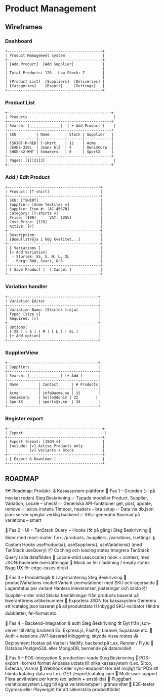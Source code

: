 # Product Management

## Wireframes

### Dashboard
```
+-------------------------------------------+
| Product Management System                 |
+-------------------------------------------+
| [Add Product]  [Add Supplier]             |
|                                           |
| Total Products: 128   Low Stock: 7        |
|                                           |
| [Product List]  [Suppliers]  [Deliveries] |
| [Categories]    [Export]     [Settings]   |
+-------------------------------------------+
```
### Product List
```
+-----------------------------------------------+
| Products                                       |
+-----------------------------------------------+
| Search: [______________]  [ + Add Product ]    |
+-----------------------------------------------+
| SKU         | Name       | Stock | Supplier   |
|-------------|------------|-------|------------|
| TSHIRT-M-RED| T-shirt    | 12    | Acme       |
| JEANS-32BL  | Jeans blå  | 4     | DenimCorp  |
| SHOE-42-WHT | Sneakers   | 0     | SportX     |
+-----------------------------------------------+
| Pages: [1][2][3]                               |
+-----------------------------------------------+
```
### Add / Edit Product
```
+------------------------------------------+
| Product: [T-shirt]                       |
+------------------------------------------+
| SKU: [TSHIRT]                            |
| Supplier: [Acme Textiles v]              |
| Supplier Item #: [AC-45678]              |
| Category: [T-shirts v]                   |
| Price: [199]      VAT: [25%]             |
| Cost Price: [120]                        |
| Active: [✔]                              |
+------------------------------------------+
| Description:                             |
| [Bomullströja i hög kvalitet...]         |
+------------------------------------------+
| [ Variations ]                           |
| [+ Add Variation]                        |
|  - Storlek: XS, S, M, L, XL              |
|  - Färg: Röd, Svart, Grå                 |
+------------------------------------------+
| [ Save Product ]  [ Cancel ]             |
+------------------------------------------+
```
### Variation handler
```
+-----------------------------------------+
| Variation Editor                        |
+-----------------------------------------+
| Variation Name: [Storlek tröja]         |
| Type: [size v]                          |
| Required: [✔]                           |
+-----------------------------------------+
| Options:                                |
| [ XS ] [ S ] [ M ] [ L ] [ XL ]         |
| [+ Add option]                          |
+-----------------------------------------+
```
### SupplierView
```
+-----------------------------------------+
| Suppliers                               |
+-----------------------------------------+
| Search: [______________] [+ Add ]       |
+-----------------------------------------+
| Name         | Contact      | # Products|
|--------------|--------------|-----------|
| Acme         | info@acme.se | 15        |
| DenimCorp    | hello@denim | 22        |
| SportX       | sportx@x.se  | 34        |
+-----------------------------------------+
```

### Register export
```
+-------------------------------------------+
| Export                                     |
+-------------------------------------------+
| Export format: [JSON v]                   |
| Include: [✔] Active Products only         |
|          [✔] Variants + Stock             |
+-------------------------------------------+
| [ Export & Download ]                     |
+-------------------------------------------+

```


## ROADMAP

🗺️ Roadmap: Produkt- & Kassasystem-plattform
🔹 Fas 1 – Grunden (✅ på mycket redan)
Steg	Beskrivning
✅ Typade modeller	Product, Supplier, Variation, Locale – check!
✅ Generiska API-funktioner	get, post, update, remove
✅ axios-instans	Timeout, headers – bra setup
✅ Data via db.json	json-server speglar verklig backend
✅ SKU-generator	Baserad på variations – smart

🔹 Fas 2 – UI + TanStack Query + Hooks (🛠️ på gång)
Steg	Beskrivning
🧩 Sidor med react-router	T.ex. /products, /suppliers, /variations, /settings
🪝 Custom Hooks	useProducts(), useSuppliers(), useVariations() (med TanStack useQuery)
📦 Caching och loading states	Integrera TanStack Query i alla dataflöden
💬 Locale-stöd	useLocale() hook + context, med JSON-baserade översättningar
🧪 Mock av fel / laddning / empty states	Bygg UX för edge-cases direkt

🔹 Fas 3 – Produktlogik & Lagerhantering
Steg	Beskrivning
🔧 productVariations-modell	Variant-permutationer med SKU och lagersaldo
🛒 Lagerstatus per variant	Hantera inleveranser, justeringar och saldo
📦 Supplier-order stöd	Skicka beställningar från products baserat på leverantörens artikelnummer
📁 Exportera JSON för kassasystem	Generera ett /catalog.json baserat på all produktdata
⛓️ Inbyggd SKU-validator	Hindra dubbletter, fel-format etc.

🔹 Fas 4 – Backend-integration & auth
Steg	Beskrivning
🛠️ Byt från json-server till riktig backend	Ex: Express.js, Fastify, Laravel, Supabase etc.
🔐 Auth + sessions	JWT-baserad inloggning, skydda vissa routes
📤 Deployment	Hostas på Vercel / Netlify, backend på t.ex. Render / Fly.io
💾 Databas	PostgreSQL eller MongoDB, beroende på datamodell

🔹 Fas 5 – POS-integration & production-ready
Steg	Beskrivning
🧾 POS-export i korrekt format	Anpassa utdata till olika kassasystem (t.ex. Sitoo, Extenda, Visma)
📡 Webhook eller sync-endpoint	Gör det möjligt för POS att hämta katalog-data via t.ex. GET /export/catalog.json
👤 Multi-user support	Flera användare per konto (ex. admin + anställda)
🧩 Pluggbart variationssystem	Lägg till egna variationstyper i gränssnittet
🧪 E2E-tester	Cypress eller Playwright för att säkerställa produktflödet